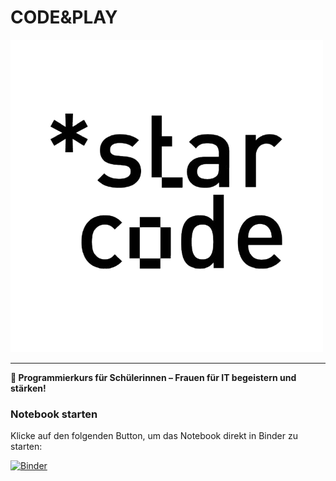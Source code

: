 # CODE&PLAY

![Starcode Logo](msc/img/starcode.png)

---

**🚀 Programmierkurs für Schülerinnen – Frauen für IT begeistern und stärken!**

### Notebook starten

Klicke auf den folgenden Button, um das Notebook direkt in Binder zu starten:

[![Binder](https://mybinder.org/badge_logo.svg)](https://mybinder.org/v2/gh/perimora/starcode/main?labpath=main.ipynb)
